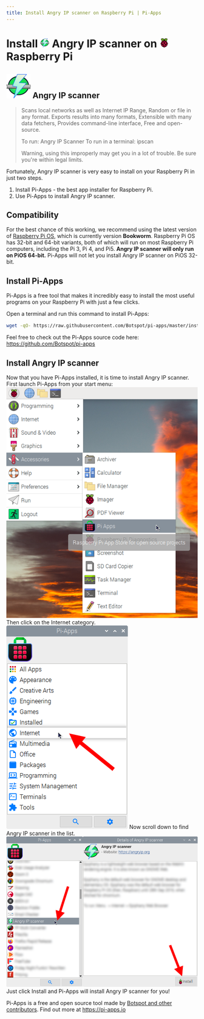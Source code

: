 ```yaml
---
title: Install Angry IP scanner on Raspberry Pi | Pi-Apps
---
```

<div class="simple-install-content content">

# Install <img src="/img/app-icons/Angry IP scanner/icon-64.png" height=24> Angry IP scanner on <img src=/img/other-icons/raspberrypi-icon.svg height=24> Raspberry Pi

## <img src="/img/app-icons/Angry IP scanner/icon-64.png"> Angry IP scanner
> Scans local networks as well as Internet
> IP Range, Random or file in any format.
> Exports results into many formats,
> Extensible with many data fetchers,
> Provides command-line interface,
> Free and open-source.
> 
> To run: Angry IP Scanner
> To run in a terminal: ipscan
> 
> Warning, using this improperly may get you in a lot of trouble. Be sure you're within legal limits.

Fortunately, Angry IP scanner is very easy to install on your Raspberry Pi in just two steps.
1. Install Pi-Apps - the best app installer for Raspberry Pi.
2. Use Pi-Apps to install Angry IP scanner.
</div>
<div class="simple-install-content content">

## Compatibility
For the best chance of this working, we recommend using the latest version of [Raspberry Pi OS](https://www.raspberrypi.com/software/), which is currently version **Bookworm**.
Raspberry Pi OS has 32-bit and 64-bit variants, both of which will run on most Raspberry Pi computers, including the Pi 3, Pi 4, and Pi5.
**Angry IP scanner will only run on PiOS 64-bit.** Pi-Apps will not let you install Angry IP scanner on PiOS 32-bit.
</div>
<div class="simple-install-content content">

## Install Pi-Apps

Pi-Apps is a free tool that makes it incredibly easy to install the most useful programs on your Raspberry Pi with just a few clicks.

Open a terminal and run this command to install Pi-Apps:
```bash
wget -qO- https://raw.githubusercontent.com/Botspot/pi-apps/master/install | bash
```
Feel free to check out the Pi-Apps source code here: https://github.com/Botspot/pi-apps
</div>
<div class="simple-install-content content">

## Install Angry IP scanner

Now that you have Pi-Apps installed, it is time to install Angry IP scanner.
First launch Pi-Apps from your start menu:
<img src="/img/start-menu.png">
Then click on the Internet category.
<img src="/img/category-selections/Internet.png">
Now scroll down to find Angry IP scanner in the list.
<img src="/img/app-icons/Angry IP scanner/app-selection.png">
Just click Install and Pi-Apps will install Angry IP scanner for you!
</div>
<div class="simple-install-content content">

Pi-Apps is a free and open source tool made by [Botspot and other contributors](/about/#contributors). Find out more at https://pi-apps.io
</div>
